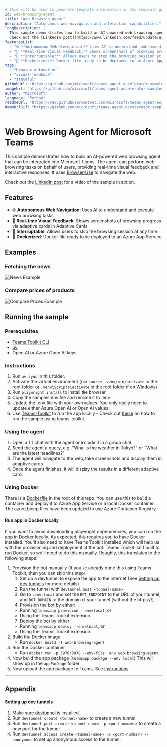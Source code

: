 ```yaml
---
# This will be used to generate template information in the template gallery. Only Markdown links, and **bold** tags are supported in `longDescription`.
id: web-browsing-agent
title: "Web Browsing Agent"
description: "Autonomous web navigation and interaction capabilities."
longDescription: |
  This sample demonstrates how to build an AI-powered web browsing agent that can be integrated into Microsoft Teams. The agent can perform web browsing tasks on behalf of users, providing real-time visual feedback and interactive responses. It uses [Browser-Use](https://github.com/Browser-Use/Browser-Use) to navigate the web.
  Check out the [LinkedIn post](https://www.linkedin.com/feed/update/urn:li:activity:7307477075148320768/) for a video of the sample in action.
featuresList:
  - "🌐 **Autonomous Web Navigation:** Uses AI to understand and execute web browsing tasks"
  - "📸 **Real-time Visual Feedback:** Shows screenshots of browsing progress via adaptive cards in Adaptive Cards"
  - "🔄 **Interruptable:** Allows users to stop the browsing session at any time" 
  - "🚢 **Dockerized:** Docker file ready to be deployed to an Azure App Service"
tags:
  - "browser-automation"
  - "visual-feedback"
  - "stateful"
githubUrl: "https://github.com/microsoft/teams-agent-accelerator-samples/blob/main/python/web-browsing-agent"
imageUrl: "https://github.com/microsoft/teams-agent-accelerator-samples/raw/main/python/web-browsing-agent/docs/web-browser-thumbnail.png"
author: "Microsoft"
language: "Python"
readmeUrl: "https://raw.githubusercontent.com/microsoft/teams-agent-accelerator-samples/refs/heads/main/python/web-browsing-agent/README.md"
demoUrlGif: "https://github.com/microsoft/teams-agent-accelerator-samples/raw/main/python/web-browsing-agent/docs/news-example.gif"
---
```

# Web Browsing Agent for Microsoft Teams

This sample demonstrates how to build an AI-powered web browsing agent that can be integrated into Microsoft Teams. The agent can perform web browsing tasks on behalf of users, providing real-time visual feedback and interactive responses. It uses [Browser-Use](https://github.com/Browser-Use/Browser-Use) to navigate the web.

Check out the [LinkedIn post](https://www.linkedin.com/feed/update/urn:li:activity:7307477075148320768/) for a video of the sample in action.

## Features

- 🌐 **Autonomous Web Navigation**: Uses AI to understand and execute web browsing tasks
- 📸 **Real-time Visual Feedback**: Shows screenshots of browsing progress via adaptive cards in Adaptive Cards
- 🔄 **Interruptable**: Allows users to stop the browsing session at any time
- 🚢 **Dockerized**: Docker file ready to be deployed to an Azure App Service

## Examples

### Fetching the news

![News Example](./docs/news-example.gif)

### Compare prices of products

![Compare Prices Example](./docs/compare-prices-example.gif)

## Running the sample

### Prerequisites

- [Teams Toolkit CLI](https://learn.microsoft.com/en-us/microsoftteams/platform/toolkit/teams-toolkit-cli?pivots=version-three#get-started)
- [uv](https://docs.astral.sh/uv/getting-started/installation/)
- Open AI or Azure Open AI keys

### Instructions

1. Run `uv sync` in this folder.
2. Activate the virtual environment (run `source .venv/bin/activate` in the root folder or `.venv\Scripts\activate` in the root folder if on Windows)
3. Run `playwright install` to install the browser
4. Copy the samples.env file and rename it to .env
5. Update the .env file with your own values. You only really need to update either Azure Open AI or Open AI values.
6. Use [Teams-Toolkit](https://github.com/Office-Dev/Teams-Toolkit) to run the app locally - Check out [these](https://github.com/microsoft/teams-ai/tree/main/python/samples#appendix) on how to run the sample using teams-toolkit.

### Using the agent

1. Open a 1:1 chat with the agent or include it in a group chat.
2. Send the agent a query, e.g. "What is the weather in Tokyo?" or "What are the latest headlines?"
3. The agent will navigate to the web, take screenshots and display them in adaptive cards.
4. Once the agent finishes, it will display the results in a different adaptive card.

### Using Docker

There is a [Dockerfile](Dockerfile) in the root of this repo. You can use this to build a container and deploy it to Azure App Service or a local Docker container. The azure.bicep files have been updated to use Azure Container Registry.

#### Run app in Docker locally

If you want to avoid downloading playwright dependencies, you can run the app in Docker locally. As expected, this requires you to have Docker installed. You'll also need to have Teams Toolkit installed which will help us with the provisioning and deployment of the bot.
Teams Toolkit isn't built to run Docker, so we'll need to do this manually. Roughly, this translates to the following steps:

1. Provision the bot manually (if you've already done this using Teams Toolkit, then you can skip this step)
   1. Set up a devtunnel to expose the app to the internet (See [Setting up dev tunnels](#setting-up-dev-tunnels) for more details)
   2. Run the tunnel with `devtunnel host <tunnel-name>`
   3. Go to `.env.local` and set the `BOT_ENDPOINT` to the URL of your tunnel, and `BOT_DOMAIN` to the domain of your tunnel (without the https://).
   4. Provision the bot by either:
   - Running `teamsapp provision --env=local`, or
   - Using the Teams Toolkit extension
   7. Deploy the bot by either:
   - Running `teamsapp deploy --env=local`, or
   - Using the Teams Toolkit extension
2. Build the Docker image
   - Run `docker build -t web-browsing-agent .`
3. Run the Docker container
   - Run `docker run -p 3978:3978 --env-file .env web-browsing-agent`
4. Now build the app package (`teamsapp package --env local`) This will show up in the `appPackage` folder
5. Now upload the app package to Teams. See [instructions](https://learn.microsoft.com/en-us/microsoftteams/platform/concepts/deploy-and-publish/apps-upload)

---

## Appendix

#### Setting up dev tunnels

1. Make sure [devtunnel](https://github.com/microsoft/devtunnel) is installed.
2. Run `devtunnel create <tunnel-name>` to create a new tunnel.
3. Run `devtunnel port create <tunnel-name> -p <port-number>` to create a new port for the tunnel.
4. Run `devtunnel access create <tunnel-name> -p <port-number> --anonymous` to set up anonymous access to the tunnel.
